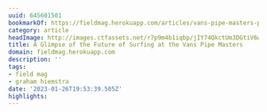 ```yaml
---
uuid: 645601501
bookmarkOf: https://fieldmag.herokuapp.com/articles/vans-pipe-masters-photos-oahu-north-shore
category: article
headImage: http://images.ctfassets.net/r7p9m4b1iqbp/jIY74QkctUm3DGtiV6woP/315580a86ddf66dc6d1fdded4f98e87a/Hawaii-Vans-Pipe-Masters-16.jpg?w=1000
title: A Glimpse of the Future of Surfing at the Vans Pipe Masters
domain: fieldmag.herokuapp.com
description: ''
tags:
- field mag
- graham hiemstra
date: '2023-01-26T19:53:39.505Z'
highlights:
---
```




